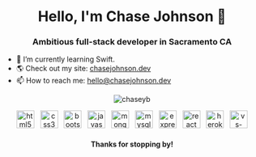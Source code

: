 <h1 align="center">Hello, I'm Chase Johnson 👋</h1>
<h3 align="center">Ambitious full-stack developer in Sacramento CA</h3>

- 🌱 I’m currently learning Swift.
- 🌎 Check out my site: [chasejohnson.dev](https://chasejohnson.dev)
- 📫 How to reach me: [hello@chasejohnson.dev](mailto:hello@chasejohnson.dev)

<p align="center"><img align="center" src="https://github-readme-stats.vercel.app/api?username=chaseyb&show_icons=true" alt="chaseyb" /></p>

<p align="center"><img src="https://devicons.github.io/devicon/devicon.git/icons/html5/html5-original-wordmark.svg" alt="html5" width="35" height="35"/>&nbsp;&nbsp;&nbsp;<img src="https://devicons.github.io/devicon/devicon.git/icons/css3/css3-original-wordmark.svg" alt="css3" width="35" height="35"/>&nbsp;&nbsp;&nbsp;<img src="https://devicons.github.io/devicon/devicon.git/icons/bootstrap/bootstrap-plain.svg" alt="bootstrap" width="35" height="35"/>&nbsp;&nbsp;&nbsp;<img src="https://devicons.github.io/devicon/devicon.git/icons/javascript/javascript-original.svg" alt="javascript" width="35" height="35"/>&nbsp;&nbsp;&nbsp;<img src="https://devicons.github.io/devicon/devicon.git/icons/mongodb/mongodb-original-wordmark.svg" alt="mongodb" width="35" height="35"/>&nbsp;&nbsp;&nbsp;<img src="https://devicons.github.io/devicon/devicon.git/icons/mysql/mysql-original-wordmark.svg" alt="mysql" width="35" height="35"/>&nbsp;&nbsp;&nbsp;<img src="https://devicons.github.io/devicon/devicon.git/icons/express/express-original-wordmark.svg" alt="express" width="35" height="35"/>&nbsp;&nbsp;&nbsp;<img src="https://devicons.github.io/devicon/devicon.git/icons/react/react-original-wordmark.svg" alt="react" width="35" height="35"/>&nbsp;&nbsp;&nbsp;<img src="https://devicons.github.io/devicon/devicon.git/icons/heroku/heroku-original.svg" alt="heroku" width="35" height="35"/>&nbsp;&nbsp;&nbsp;<img src="https://devicons.github.io/devicon/devicon.git/icons/visualstudio/visualstudio-plain.svg" alt="vs-code" width="35" height="35"/>

<h4 align="center">Thanks for stopping by!</h4>
